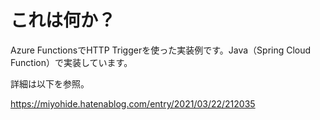# これは何か？

Azure FunctionsでHTTP Triggerを使った実装例です。Java（Spring Cloud Function）で実装しています。

詳細は以下を参照。

https://miyohide.hatenablog.com/entry/2021/03/22/212035
